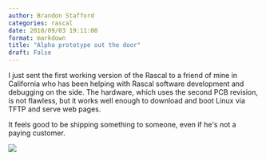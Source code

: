 ```yaml
---
author: Brandon Stafford
categories: rascal
date: 2010/09/03 19:11:00
format: markdown
title: "Alpha prototype out the door"
draft: False
---
```

I just sent the first working version of the Rascal to a friend of mine in California who has been helping with Rascal software development and debugging on the side. The hardware, which uses the second PCB revision, is not flawless, but it works well enough to download and boot Linux via TFTP and serve web pages.

It feels good to be shipping something to someone, even if he's not a paying customer.

<img src="http://rascalmicro.com/img/alpha-rascal-shipped-2010-09-03.jpg">
